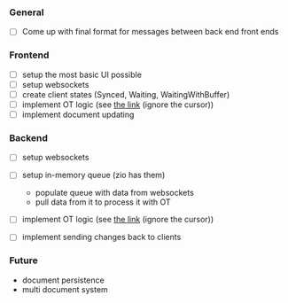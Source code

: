 ### General
- [ ] Come up with final format for messages between back end front ends

### Frontend

- [ ] setup the most basic UI possible
- [ ] setup websockets
- [ ] create client states (Synced, Waiting, WaitingWithBuffer)
- [ ] implement OT logic (see [the link](https://github.com/Operational-Transformation/ot.hs/blob/master/src/Control/OperationalTransformation/Client.hs) (ignore the cursor))
- [ ] implement document updating

### Backend

- [ ] setup websockets
- [ ] setup in-memory queue (zio has them)
  - populate queue with data from websockets
  - pull data from it to process it with OT
- [ ] implement OT logic (see [the link](https://github.com/Operational-Transformation/ot.hs/blob/master/src/Control/OperationalTransformation/Server.hs) (ignore the cursor))
- [ ] implement sending changes back to clients


### Future
- document persistence
- multi document system

